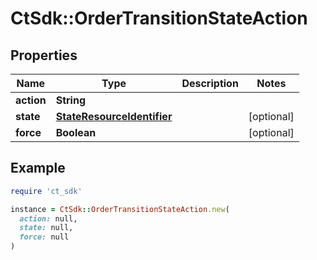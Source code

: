 # CtSdk::OrderTransitionStateAction

## Properties

| Name | Type | Description | Notes |
| ---- | ---- | ----------- | ----- |
| **action** | **String** |  |  |
| **state** | [**StateResourceIdentifier**](StateResourceIdentifier.md) |  | [optional] |
| **force** | **Boolean** |  | [optional] |

## Example

```ruby
require 'ct_sdk'

instance = CtSdk::OrderTransitionStateAction.new(
  action: null,
  state: null,
  force: null
)
```


